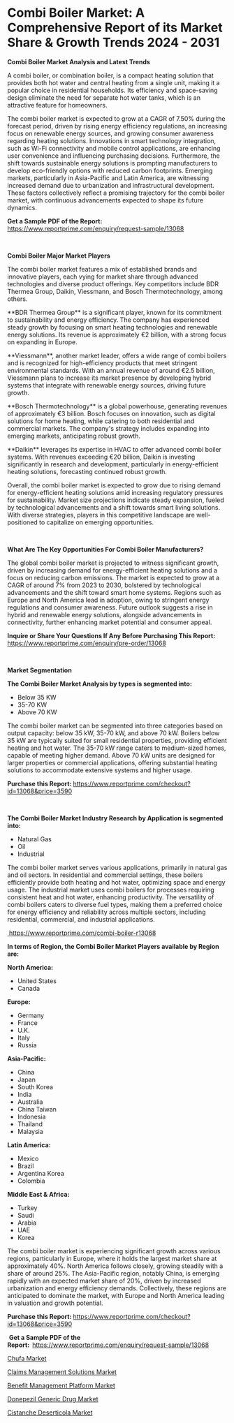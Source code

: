 <p><h1>Combi Boiler Market: A Comprehensive Report of its Market Share & Growth Trends 2024 - 2031</h1></p><p><strong>Combi Boiler Market Analysis and Latest Trends</strong></p>
<p><p>A combi boiler, or combination boiler, is a compact heating solution that provides both hot water and central heating from a single unit, making it a popular choice in residential households. Its efficiency and space-saving design eliminate the need for separate hot water tanks, which is an attractive feature for homeowners. </p><p>The combi boiler market is expected to grow at a CAGR of 7.50% during the forecast period, driven by rising energy efficiency regulations, an increasing focus on renewable energy sources, and growing consumer awareness regarding heating solutions. Innovations in smart technology integration, such as Wi-Fi connectivity and mobile control applications, are enhancing user convenience and influencing purchasing decisions. Furthermore, the shift towards sustainable energy solutions is prompting manufacturers to develop eco-friendly options with reduced carbon footprints. Emerging markets, particularly in Asia-Pacific and Latin America, are witnessing increased demand due to urbanization and infrastructural development. These factors collectively reflect a promising trajectory for the combi boiler market, with continuous advancements expected to shape its future dynamics.</p></p>
<p><strong>Get a Sample PDF of the Report:&nbsp;</strong> <a href="https://www.reportprime.com/enquiry/request-sample/13068?utm_campaign=1170&utm_medium=2&utm_source=Github&utm_content=ia&utm_term=27112024&utm_id=combi-boiler">https://www.reportprime.com/enquiry/request-sample/13068</a></p>
<p>&nbsp;</p>
<p><strong>Combi Boiler Major Market Players</strong></p>
<p><p>The combi boiler market features a mix of established brands and innovative players, each vying for market share through advanced technologies and diverse product offerings. Key competitors include BDR Thermea Group, Daikin, Viessmann, and Bosch Thermotechnology, among others.</p><p>**BDR Thermea Group** is a significant player, known for its commitment to sustainability and energy efficiency. The company has experienced steady growth by focusing on smart heating technologies and renewable energy solutions. Its revenue is approximately €2 billion, with a strong focus on expanding in Europe.</p><p>**Viessmann**, another market leader, offers a wide range of combi boilers and is recognized for high-efficiency products that meet stringent environmental standards. With an annual revenue of around €2.5 billion, Viessmann plans to increase its market presence by developing hybrid systems that integrate with renewable energy sources, driving future growth.</p><p>**Bosch Thermotechnology** is a global powerhouse, generating revenues of approximately €3 billion. Bosch focuses on innovation, such as digital solutions for home heating, while catering to both residential and commercial markets. The company's strategy includes expanding into emerging markets, anticipating robust growth.</p><p>**Daikin** leverages its expertise in HVAC to offer advanced combi boiler systems. With revenues exceeding €20 billion, Daikin is investing significantly in research and development, particularly in energy-efficient heating solutions, forecasting continued robust growth.</p><p>Overall, the combi boiler market is expected to grow due to rising demand for energy-efficient heating solutions amid increasing regulatory pressures for sustainability. Market size projections indicate steady expansion, fueled by technological advancements and a shift towards smart living solutions. With diverse strategies, players in this competitive landscape are well-positioned to capitalize on emerging opportunities.</p></p>
<p>&nbsp;</p>
<p><strong>What Are The Key Opportunities For Combi Boiler Manufacturers?</strong></p>
<p><p>The global combi boiler market is projected to witness significant growth, driven by increasing demand for energy-efficient heating solutions and a focus on reducing carbon emissions. The market is expected to grow at a CAGR of around 7% from 2023 to 2030, bolstered by technological advancements and the shift toward smart home systems. Regions such as Europe and North America lead in adoption, owing to stringent energy regulations and consumer awareness. Future outlook suggests a rise in hybrid and renewable energy solutions, alongside advancements in connectivity, further enhancing market potential and consumer appeal.</p></p>
<p><strong>Inquire or Share Your Questions If Any Before Purchasing This Report:</strong> <a href="https://www.reportprime.com/enquiry/pre-order/13068?utm_campaign=1170&utm_medium=2&utm_source=Github&utm_content=ia&utm_term=27112024&utm_id=combi-boiler">https://www.reportprime.com/enquiry/pre-order/13068</a></p>
<p>&nbsp;</p>
<p><strong>Market Segmentation</strong></p>
<p><strong>The Combi Boiler Market Analysis by types is segmented into:</strong></p>
<p><ul><li>Below 35 KW</li><li>35-70 KW</li><li>Above 70 KW</li></ul></p>
<p><p>The combi boiler market can be segmented into three categories based on output capacity: below 35 kW, 35-70 kW, and above 70 kW. Boilers below 35 kW are typically suited for small residential properties, providing efficient heating and hot water. The 35-70 kW range caters to medium-sized homes, capable of meeting higher demand. Above 70 kW units are designed for larger properties or commercial applications, offering substantial heating solutions to accommodate extensive systems and higher usage.</p></p>
<p><strong>Purchase this Report:&nbsp;</strong><a href="https://www.reportprime.com/checkout?id=13068&price=3590&utm_campaign=1170&utm_medium=2&utm_source=Github&utm_content=ia&utm_term=27112024&utm_id=combi-boiler">https://www.reportprime.com/checkout?id=13068&price=3590</a></p>
<p>&nbsp;</p>
<p><strong>The Combi Boiler Market Industry Research by Application is segmented into:</strong></p>
<p><ul><li>Natural Gas</li><li>Oil</li><li>Industrial</li></ul></p>
<p><p>The combi boiler market serves various applications, primarily in natural gas and oil sectors. In residential and commercial settings, these boilers efficiently provide both heating and hot water, optimizing space and energy usage. The industrial market uses combi boilers for processes requiring consistent heat and hot water, enhancing productivity. The versatility of combi boilers caters to diverse fuel types, making them a preferred choice for energy efficiency and reliability across multiple sectors, including residential, commercial, and industrial applications.</p></p>
<p><a href="https://www.reportprime.com/combi-boiler-r13068?utm_campaign=1170&utm_medium=2&utm_source=Github&utm_content=ia&utm_term=27112024&utm_id=combi-boiler">&nbsp;https://www.reportprime.com/combi-boiler-r13068</a></p>
<p><strong>In terms of Region, the Combi Boiler Market Players available by Region are:</strong></p>
<p>
    <p> <strong> North America: </strong>
        <ul>
            <li>United States</li>
            <li>Canada</li>
        </ul>
        </p> 
    <p> <strong> Europe: </strong>
        <ul>
            <li>Germany</li>
            <li>France</li>
            <li>U.K.</li>
            <li>Italy</li>
            <li>Russia</li>
        </ul>
        </p> 
    <p> <strong> Asia-Pacific: </strong>
        <ul>
            <li>China</li>
            <li>Japan</li>
            <li>South Korea</li>
            <li>India</li>
            <li>Australia</li>
            <li>China Taiwan</li>
            <li>Indonesia</li>
            <li>Thailand</li>
            <li>Malaysia</li>
        </ul>
        </p> 
    <p> <strong> Latin America: </strong>
        <ul>
            <li>Mexico</li>
            <li>Brazil</li>
            <li>Argentina Korea</li>
            <li>Colombia</li>
        </ul>
        </p> 
    <p> <strong> Middle East & Africa: </strong>
        <ul>
            <li>Turkey</li>
            <li>Saudi</li>
            <li>Arabia</li>
            <li>UAE</li>
            <li>Korea</li>
        </ul>
    </p>
    </p>
<p><p>The combi boiler market is experiencing significant growth across various regions, particularly in Europe, where it holds the largest market share at approximately 40%. North America follows closely, growing steadily with a share of around 25%. The Asia-Pacific region, notably China, is emerging rapidly with an expected market share of 20%, driven by increased urbanization and energy efficiency demands. Collectively, these regions are anticipated to dominate the market, with Europe and North America leading in valuation and growth potential.</p></p>
<p><strong>Purchase this Report: </strong><a href="https://www.reportprime.com/checkout?id=13068&price=3590&utm_campaign=1170&utm_medium=2&utm_source=Github&utm_content=ia&utm_term=27112024&utm_id=combi-boiler">https://www.reportprime.com/checkout?id=13068&price=3590</a></p>
<p>&nbsp;<strong>Get a Sample PDF of the Report:&nbsp;&nbsp;</strong><a href="https://www.reportprime.com/enquiry/request-sample/13068?utm_campaign=1170&utm_medium=2&utm_source=Github&utm_content=ia&utm_term=27112024&utm_id=combi-boiler">https://www.reportprime.com/enquiry/request-sample/13068</a></p>
<p><strong></strong></p>
<p><p><a href="https://www.linkedin.com/pulse/why-chufa-market-thriving-101-cagr-through-2031-key-factors-watch-lrl6e?utm_campaign=1170&utm_medium=2&utm_source=Github&utm_content=ia&utm_term=27112024&utm_id=combi-boiler">Chufa Market</a></p><p><a href="https://www.linkedin.com/pulse/booming-claims-management-solutions-market-sector-analysis-growth-kz1gc?utm_campaign=1170&utm_medium=2&utm_source=Github&utm_content=ia&utm_term=27112024&utm_id=combi-boiler">Claims Management Solutions Market</a></p><p><a href="https://issuu.com/reportprime-2/docs/benefit-management-platform-market-_9b2ccf948ce8b6?utm_campaign=1170&utm_medium=2&utm_source=Github&utm_content=ia&utm_term=27112024&utm_id=combi-boiler">Benefit Management Platform Market</a></p><p><a href="https://issuu.com/reportprime-2/docs/donepezil-generic-drug-market-size-_3e548334ca5e4c?utm_campaign=1170&utm_medium=2&utm_source=Github&utm_content=ia&utm_term=27112024&utm_id=combi-boiler">Donepezil Generic Drug Market</a></p><p><a href="https://www.linkedin.com/pulse/market-dynamics-projected-growth-cistanche-deserticola-cagr-0d6mf?utm_campaign=1170&utm_medium=2&utm_source=Github&utm_content=ia&utm_term=27112024&utm_id=combi-boiler">Cistanche Deserticola Market</a></p></p>
